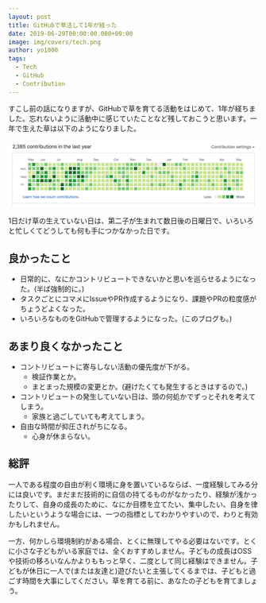 ```yaml
---
layout: post
title: GitHubで草活して1年が経った
date: 2019-06-29T00:00:00.000+09:00
image: img/covers/tech.png
author: yo1000
tags:
  - Tech
  - GitHub
  - Contribution
---
```


すこし前の話になりますが、GitHubで草を育てる活動をはじめて、1年が経ちました。忘れないように活動中に感じていたことなど残しておこうと思います。一年で生えた草は以下のようになりました。

![kusa](img/posts/2019-06-29/kusa.png)

1日だけ草の生えていない日は、第二子が生まれて数日後の日曜日で、いろいろと忙しくてどうしても何も手につかなかった日です。

## 良かったこと
- 日常的に、なにかコントリビュートできないかと思いを巡らせるようになった。(半ば強制的に。)
- タスクごとにコマメにIssueやPR作成するようになり、課題やPRの粒度感がちょうどよくなった。
- いろいろなものをGitHubで管理するようになった。(このブログも。)

## あまり良くなかったこと
- コントリビュートに寄与しない活動の優先度が下がる。
  - 検証作業とか。
  - まとまった規模の変更とか。(避けたくても発生するときはするので。)
- コントリビュートの発生していない日は、頭の何処かでずっとそれを考えてしまう。
  - 家族と過ごしていても考えてしまう。
- 自由な時間が抑圧されがちになる。
  - 心身が休まらない。

## 総評
一人である程度の自由が利く環境に身を置いているならば、一度経験してみる分には良いです。まだまだ技術的に自信の持てるものがなかったり、経験が浅かったりして、自身の成長のために、なにか目標を立てたい、集中したい、自身を律したいというような場合には、一つの指標としてわかりやすいので、わりと有効かもしれません。

一方、何かしら環境制約がある場合、とくに無理してやる必要はないです。とくに小さな子どもがいる家庭では、全くおすすめしません。子どもの成長はOSSや技術の移ろいなんかよりももっと早く、二度として同じ経験はできません。子どもが休日に一人で(または友達と)遊びたいと主張してくるまでは、子どもと過ごす時間を大事にしてください。草を育てる前に、あなたの子どもを育てましょう。
